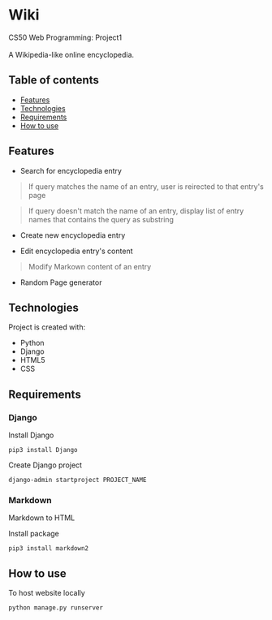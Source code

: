 # Wiki

CS50 Web Programming: Project1<br/><br/>
A Wikipedia-like online encyclopedia.

## Table of contents

- [Features](#features)
- [Technologies](#technologies)
- [Requirements](#requirements)
- [How to use](#how-to-use)

## Features

- Search for encyclopedia entry

> If query matches the name of an entry, user is reirected to that entry's page

> If query doesn't match the name of an entry, display list of entry names that contains the query as substring

- Create new encyclopedia entry

- Edit encyclopedia entry's content

> Modify Markown content of an entry

- Random Page generator

## Technologies

Project is created with:

- Python
- Django
- HTML5
- CSS

## Requirements

### Django

Install Django

```
pip3 install Django
```

Create Django project

```
django-admin startproject PROJECT_NAME
```

### Markdown

Markdown to HTML

Install package

```
pip3 install markdown2
```

## How to use

To host website locally

```
python manage.py runserver
```
